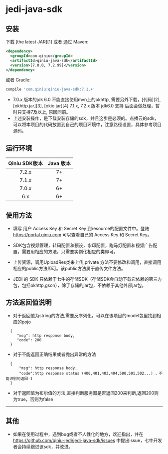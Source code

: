 # jedi-java-sdk


## 安装

下载 [the latest JAR][1] 或者 通过 Maven:
```xml
<dependency>
  <groupId>com.qiniu</groupId>
  <artifactId>qiniu-java-sdk</artifactId>
  <version>[7.0.0, 7.2.99]</version>
</dependency>
```
或者 Gradle:
```groovy
compile 'com.qiniu:qiniu-java-sdk:7.1.+'
```
* 7.0.x 版本的jdk 6.0 不能直接使用mvn上的okhttp, 需要另外下载，[代码][2], [okhttp.jar][3], [okio.jar][4]
7.1.x, 7.2.x 版本 jdk6.0 支持 后面会做处理，暂时只支持7及以上, 原因同前。
* 上述安装操作，是下载安装存储的sdk，并且这步是必须的。点播云的sdk，可以将本项目的代码放置到自己的项目环境中，注意路径设置，具体参考项目源码。

## 运行环境

| Qiniu SDK版本 | Java 版本 |
|:--------------------:|:---------------------------:|
|          7.2.x         |  7+ |
|          7.1.x         |  7+ |
|          7.0.x         |  6+ |
|          6.x         |  6+ |

## 使用方法

* 填写 用户 Access Key 和 Secret Key 到resource的配置文件中。登陆 https://portal.qiniu.com 可以查看自己的 Access Key 和 Secret Key。

* SDK包含视频管理，转码配置和预设，水印配置，跑马灯配置和视频广告配置，需要用相应的方法，只需要实例化相应的类即可。

* 上传资源，调用UploadRes类来上传,private 方法不要修改和调用，直接调用相应的public方法即可。该public方法属于直传文件方法。

* JEDI 的 SDK 只依赖于七牛的存储SDK（存储SDK会自动下载它依赖的第三方包，包括okhttp,gson），除了存储的jar包，不依赖于其他外部jar包。


## 方法返回值说明
* 对于返回值为string的方法,需要反序列化，可以在该项目的model包里找到相应的pojo
```
  {
     "msg": http response body,
     "code": 200
  }
```
* 对于不能返回正确结果或者抛出异常的方法
```
  {
      "msg": http response body,
      "code":http response status (400,401,403,404,500,501,502...) ，不能识别的返回-1
  }
```
* 对于返回值为布尔值的方法,直接判断服务器是否返回200来判断,返回200则为true，否则为false

***
## 其他
* 如果在使用过程中，遇到bug或者不人性化的地方，欢迎指出，并在 https://github.com/qiniu-jedi/jedi-java-sdk/issues 中提出issue，七牛开发者会持续跟进该sdk，并改进。





